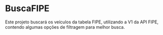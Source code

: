 # BuscaFIPE
Este projeto buscará os veículos da tabela FIPE, utilizando a V1 da API FIPE, contendo algumas opções de filtragem para melhor busca.
